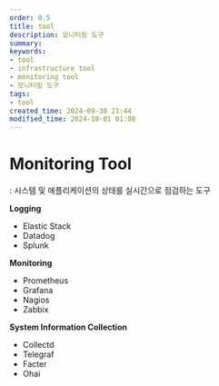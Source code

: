 ```yaml
---
order: 0.5
title: tool
description: 모니터링 도구
summary:
keywords:
- tool
- infrastructure tool
- monitoring tool
- 모니터링 도구
tags:
- tool
created_time: 2024-09-30 21:44
modified_time: 2024-10-01 01:08
---
```


# Monitoring Tool
: 시스템 및 애플리케이션의 상태를 실시간으로 점검하는 도구  

**Logging**
- Elastic Stack
- Datadog
- Splunk

**Monitoring**
- Prometheus
- Grafana
- Nagios
- Zabbix

**System Information Collection**
- Collectd
- Telegraf
- Facter
- Ohai